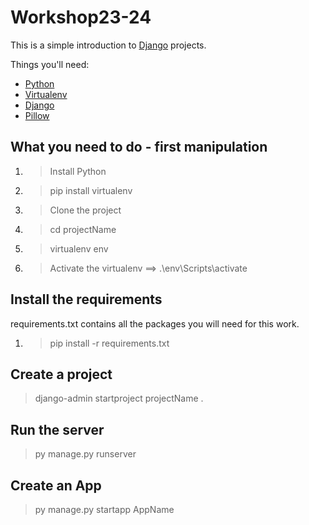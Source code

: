 # Workshop23-24

This is a simple introduction to [Django](https://www.djangoproject.com/) projects.

Things you'll need:

- [Python](https://www.python.org/)
- [Virtualenv](https://virtualenv.pypa.io/en/latest/)
- [Django](https://www.djangoproject.com/)
- [Pillow](https://python-pillow.org/)


## What you need to do - first manipulation

1. > Install Python
2. > pip install virtualenv
3. > Clone the project
4. > cd projectName
5. > virtualenv env
6. > Activate the virtualenv ==> .\env\Scripts\activate


## Install the requirements

requirements.txt contains all the packages you will need for this work.

1. > pip install -r requirements.txt



## Create a project

> django-admin startproject projectName .

## Run the server

> py manage.py runserver

## Create an App
> py manage.py startapp AppName